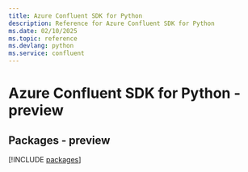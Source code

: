```yaml
---
title: Azure Confluent SDK for Python
description: Reference for Azure Confluent SDK for Python
ms.date: 02/10/2025
ms.topic: reference
ms.devlang: python
ms.service: confluent
---
```

# Azure Confluent SDK for Python - preview
## Packages - preview
[!INCLUDE [packages](confluent-index.md)]